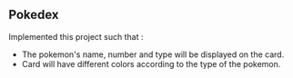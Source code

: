 ## Pokedex
Implemented this project such that :
- The pokemon's name, number and type will be displayed on the card.
- Card will have different colors according to the type of the pokemon.
